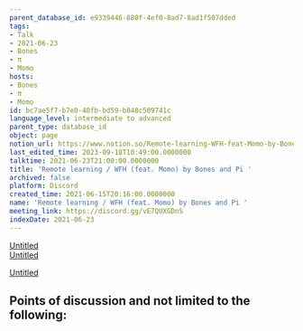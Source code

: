 ```yaml
---
parent_database_id: e9339446-880f-4ef0-8ad7-8ad1f507dded
tags:
- Talk
- 2021-06-23
- Bones
- π
- Momo
hosts:
- Bones
- π
- Momo
id: bc7ae5f7-b7e0-40fb-bd59-b848c509741c
language_level: intermediate to advanced
parent_type: database_id
object: page
notion_url: https://www.notion.so/Remote-learning-WFH-feat-Momo-by-Bones-and-Pi-bc7ae5f7b7e040fbbd59b848c509741c
last_edited_time: 2023-09-18T10:49:00.0000000
talktime: 2021-06-23T21:00:00.0000000
title: 'Remote learning / WFH (feat. Momo) by Bones and Pi '
archived: false
platform: Discord
created_time: 2021-06-15T20:16:00.0000000
name: 'Remote learning / WFH (feat. Momo) by Bones and Pi '
meeting_link: https://discord.gg/vE7QUXGDnS
indexDate: 2021-06-23
---
```


[Untitled](https://www.notion.so/23f0f26c7f1547c0b08477c0c6f1f461)   
[Untitled](https://www.notion.so/482e61b02b9c4456b2b4fe86bb7544c6)   

[Untitled](https://www.notion.so/60226399bd024bf4bf588586f8013a21)   
## Points of discussion and not limited to the following:

   
   
   
   

   


